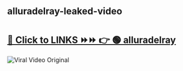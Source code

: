 
 ## alluradelray-leaked-video 

# <h2><a href="https://clipsfans.com/alluradelray&ref=git">🔗 Click to LINKS ⏩⏩ 👉 🟢 alluradelray </a></h2>

<a href="https://clipsfans.com/alluradelray&ref=git" rel="nofollow" data-target="animated-image.originalLink"><img src="https://i.ibb.co.com/xMMVF88/686577567.gif" alt="Viral Video Original" style="max-width: 100%; display: inline-block;" data-target="animated-image.originalImage"></a>
